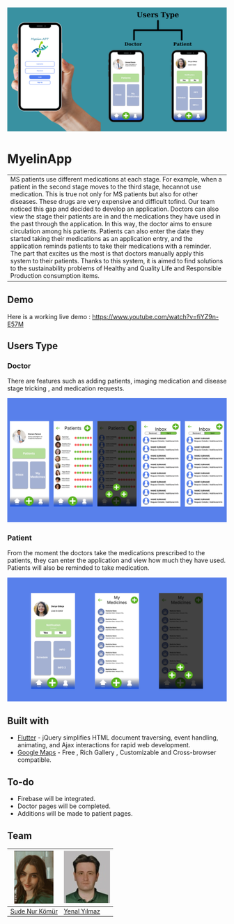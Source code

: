 # ![MyelinApp](https://github.com/sudenurkomur/Myelin-App/blob/main/Pages/UsersTypePage.jpeg)
# MyelinApp
<table>
<tr>
<td>
  MS patients use different medications at each stage. For example, when a patient in the second stage moves to the third stage, hecannot use medication. This is true not only for MS patients but also for other diseases. These drugs are very expensive and difficult tofind. Our team noticed this gap and decided to develop an application. Doctors can also view the stage their patients are in and the medications they have used in the past through the application. In this way, the doctor aims to ensure circulation among his patients.
Patients can also enter the date they started taking their medications as an application entry, and the application reminds patients to take their medications with a reminder. The part that excites us the most is that doctors manually apply this system to their patients. Thanks to this system, it is aimed to find solutions to the sustainability problems of Healthy and Quality Life and Responsible Production consumption items.
</td>
</tr>
</table>


## Demo
Here is a working live demo :  https://www.youtube.com/watch?v=fiYZ9n-E57M


## Users Type

### Doctor
There are features such as adding patients, imaging medication and disease stage tricking , and medication requests.

![](https://github.com/sudenurkomur/Myelin-App/blob/main/Pages/DoctorPages.png)

### Patient
From the moment the doctors take the medications prescribed to the patients, they can enter the application and view how much they have used. Patients will also be reminded to take medication.

![](https://github.com/sudenurkomur/Myelin-App/blob/main/Pages/PatientPages.png)



## Built with 

- [Flutter](https://flutter.dev/) - jQuery simplifies HTML document traversing, event handling, animating, and Ajax interactions for rapid web development.
- [Google Maps](https://www.google.com/maps) - Free , Rich Gallery , Customizable and Cross-browser compatible.


## To-do
- Firebase will be integrated.
- Doctor pages will be completed.
- Additions will be made to patient pages.

## Team

[![Sude Nur Kömür](https://github.com/sudenurkomur/Myelin-App/blob/main/Photo/zyro-image.jpeg)](https://github.com/sudenurkomur)  | [![Yenal Yılmaz](https://github.com/sudenurkomur/Myelin-App/blob/main/Photo/3EAFA79E-1DC9-4F15-9457-0ABF2A2A80C0.jpeg)](https://github.com/yenalyilmaz)
---|---
[Sude Nur Kömür ](https://github.com/sudenurkomur) |[Yenal Yılmaz](https://github.com/yenalyilmaz)




